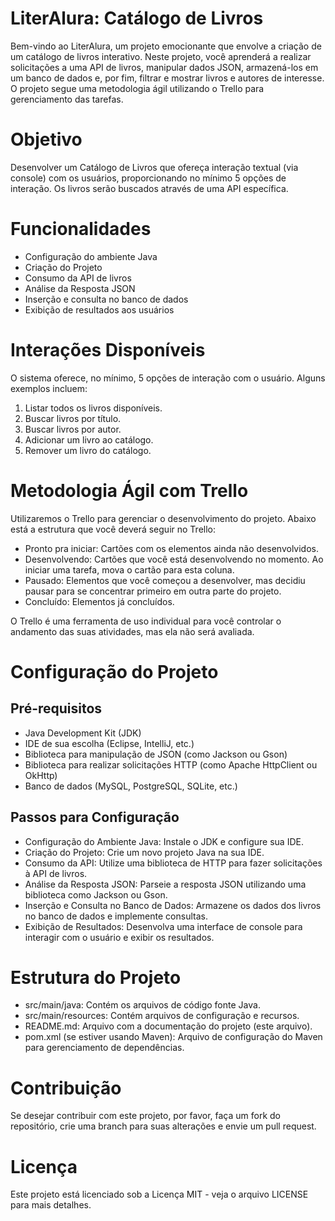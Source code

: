 # LiterAlura: Catálogo de Livros

<p>Bem-vindo ao LiterAlura, um projeto emocionante que envolve a criação de um catálogo de livros interativo. Neste projeto, você aprenderá a realizar solicitações a uma API de livros, manipular dados JSON, armazená-los em um banco de dados e, por fim, filtrar e mostrar livros e autores de interesse. O projeto segue uma metodologia ágil utilizando o Trello para gerenciamento das tarefas.</p>

# Objetivo
<p>Desenvolver um Catálogo de Livros que ofereça interação textual (via console) com os usuários, proporcionando no mínimo 5 opções de interação. Os livros serão buscados através de uma API específica.</p>

# Funcionalidades
* Configuração do ambiente Java
* Criação do Projeto
* Consumo da API de livros
* Análise da Resposta JSON
* Inserção e consulta no banco de dados
* Exibição de resultados aos usuários

# Interações Disponíveis

O sistema oferece, no mínimo, 5 opções de interação com o usuário. Alguns exemplos incluem:

1. Listar todos os livros disponíveis.
2. Buscar livros por título.
3. Buscar livros por autor.
4. Adicionar um livro ao catálogo.
5. Remover um livro do catálogo.

# Metodologia Ágil com Trello

Utilizaremos o Trello para gerenciar o desenvolvimento do projeto. Abaixo está a estrutura que você deverá seguir no Trello:

* Pronto pra iniciar: Cartões com os elementos ainda não desenvolvidos.
* Desenvolvendo: Cartões que você está desenvolvendo no momento. Ao iniciar uma tarefa, mova o cartão para esta coluna.
* Pausado: Elementos que você começou a desenvolver, mas decidiu pausar para se concentrar primeiro em outra parte do projeto.
* Concluído: Elementos já concluídos.

O Trello é uma ferramenta de uso individual para você controlar o andamento das suas atividades, mas ela não será avaliada.

# Configuração do Projeto

<h2>Pré-requisitos</h2>

* Java Development Kit (JDK)
* IDE de sua escolha (Eclipse, IntelliJ, etc.)
* Biblioteca para manipulação de JSON (como Jackson ou Gson)
* Biblioteca para realizar solicitações HTTP (como Apache HttpClient ou OkHttp)
* Banco de dados (MySQL, PostgreSQL, SQLite, etc.)

<h2>Passos para Configuração</h2>

* Configuração do Ambiente Java: Instale o JDK e configure sua IDE.
* Criação do Projeto: Crie um novo projeto Java na sua IDE.
* Consumo da API: Utilize uma biblioteca de HTTP para fazer solicitações à API de livros.
* Análise da Resposta JSON: Parseie a resposta JSON utilizando uma biblioteca como Jackson ou Gson.
* Inserção e Consulta no Banco de Dados: Armazene os dados dos livros no banco de dados e implemente consultas.
* Exibição de Resultados: Desenvolva uma interface de console para interagir com o usuário e exibir os resultados.
  
# Estrutura do Projeto

* src/main/java: Contém os arquivos de código fonte Java.
* src/main/resources: Contém arquivos de configuração e recursos.
* README.md: Arquivo com a documentação do projeto (este arquivo).
* pom.xml (se estiver usando Maven): Arquivo de configuração do Maven para gerenciamento de dependências.

# Contribuição

Se desejar contribuir com este projeto, por favor, faça um fork do repositório, crie uma branch para suas alterações e envie um pull request.

# Licença

Este projeto está licenciado sob a Licença MIT - veja o arquivo LICENSE para mais detalhes.

